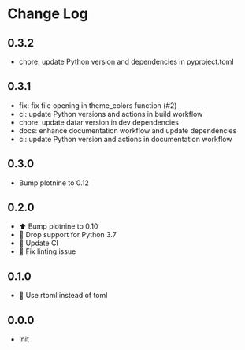 # Change Log

## 0.3.2

- chore: update Python version and dependencies in pyproject.toml

## 0.3.1

- fix: fix file opening in theme_colors function (#2)
- ci: update Python versions and actions in build workflow
- chore: update datar version in dev dependencies
- docs: enhance documentation workflow and update dependencies
- ci: update Python version and actions in documentation workflow

## 0.3.0

- Bump plotnine to 0.12

## 0.2.0

- ⬆️ Bump plotnine to 0.10
- 📌 Drop support for Python 3.7
- 👷 Update CI
- 🚨 Fix linting issue

## 0.1.0

- 📌 Use rtoml instead of toml

## 0.0.0

- Init
